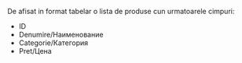 De afisat in format tabelar o lista de produse cun urmatoarele cimpuri:
+ ID
+ Denumire/Наименование
+ Categorie/Категория
+ Pret/Цена